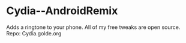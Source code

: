 # Cydia--AndroidRemix
Adds a ringtone to your phone. All of my free tweaks are open source.
Repo: Cydia.golde.org
